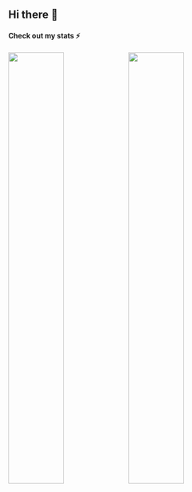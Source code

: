 ## Hi there 👋
#### Check out my stats ⚡
<img align='left' width=47% src="https://github-readme-stats.vercel.app/api?username=qopu&include_all_commits=true&show_icons=true&count_private=true&theme=algolia" />
<img align='left' width=47% src="https://github-readme-stats.vercel.app/api/top-langs/?username=qopu&layout=compact&theme=algolia" />
